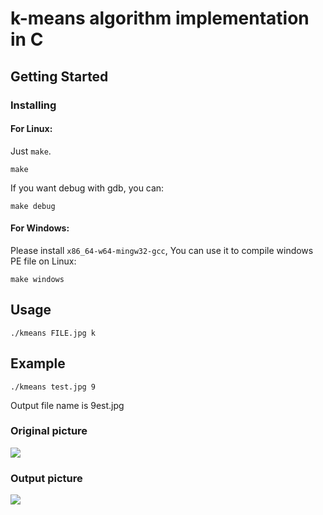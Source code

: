 # k-means algorithm implementation in C

## Getting Started

### Installing

#### For Linux:

Just `make`.

```
make
```

If you want debug with gdb, you can:

```
make debug
```

#### For Windows:

Please install `x86_64-w64-mingw32-gcc`,
You can use it to compile windows PE file on Linux:

```
make windows
```

## Usage

```
./kmeans FILE.jpg k
```

## Example

```
./kmeans test.jpg 9
```

Output file name is 9est.jpg

### Original picture

![](https://i.imgur.com/rCc0rAJ.png)

### Output picture

![](https://i.imgur.com/zRSniHA.png)
